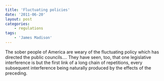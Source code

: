 ```yaml
---
title: 'Fluctuating policies'
date: '2011-06-20'
layout: post
categories:
    - regulations
tags:
    - 'James Madison'
---
```


The sober people of America are weary of the fluctuating policy which has directed the public councils…. They have seen, too, that one legislative interference is but the first link of a long chain of repetitions, every subsequent interference being naturally produced by the effects of the preceding.
